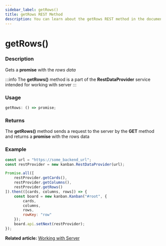 ```yaml
---
sidebar_label: getRows()
title: getRows REST Method
description: You can learn about the getRows REST method in the documentation of the DHTMLX JavaScript Kanban library. Browse developer guides and API reference, try out code examples and live demos, and download a free 30-day evaluation version of DHTMLX Kanban.
---
```


# getRows()

### Description

Gets a **promise** with the *rows data*

:::info
The **getRows()** method is a part of the **RestDataProvider** service intended for working with server
:::

### Usage

```js
getRows: () => promise;
```

### Returns

The **getRows()** method sends a request to the server by the **GET** method and returns a **promise** with the rows data

### Example

```jsx {2,7}
const url = "https://some_backend_url";
const restProvider = new kanban.RestDataProvider(url);

Promise.all([
	restProvider.getCards(),
	restProvider.getColumns(),
	restProvider.getRows()
]).then(([cards, columns, rows]) => {
	const board = new kanban.Kanban("#root", {
		cards,
		columns,
		rows,
		rowKey: "row"
	});
	board.api.setNext(restProvider);
});
```

**Related article:** [Working with Server](../../../guides/working_with_server)
